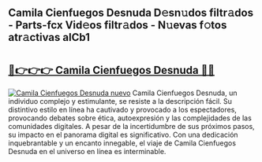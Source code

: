 ## Camila Cienfuegos Desnuda D𝚎sn𝚞dos filtr𝚊dos - Parts-fcx Vid𝚎os filtr𝚊dos - N𝚞evas f𝚘tos atr𝚊ctivas alCb1

# <h2><a href="http://mb26ln.tromn.icu/?c=Camila+Cienfuegos+Desnuda">🔗👉👉👉 Camila Cienfuegos Desnuda 🔗🔗</a></h2>

[![Camila Cienfuegos Desnuda nuevo](https://i.imgur.com/pEAQMta.gif)](http://mb26ln.tromn.icu/?c=Camila+Cienfuegos+Desnuda)
Camila Cienfuegos Desnuda, un individuo complejo y estimulante, se resiste a la descripción fácil. Su distintivo estilo en línea ha cautivado y provocado a los espectadores, provocando debates sobre ética, autoexpresión y las complejidades de las comunidades digitales. A pesar de la incertidumbre de sus próximos pasos, su impacto en el panorama digital es significativo. Con una dedicación inquebrantable y un encanto innegable, el viaje de Camila Cienfuegos Desnuda en el universo en línea es interminable.
